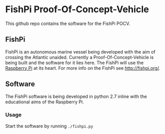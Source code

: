 FishPi Proof-Of-Concept-Vehicle
===============================

This github repo contains the software for the FishPi POCV.

FishPi
------

FishPi is an autonomous marine vessel being developed with the aim of crossing the Atlantic unaided. Currently a Proof-Of-Concept-Vehicle is being built and the software for it lies here. The FishPi will use the [Raspberry Pi](http://www.raspberrypi.org/) at its heart. For more info on the FishPi see http://fishpi.org/.

Software
--------

The FishPi software is being developed in python 2.7 inline with the educational aims of the Raspberry Pi.

### Usage

Start the software by running `./fishpi.py`


